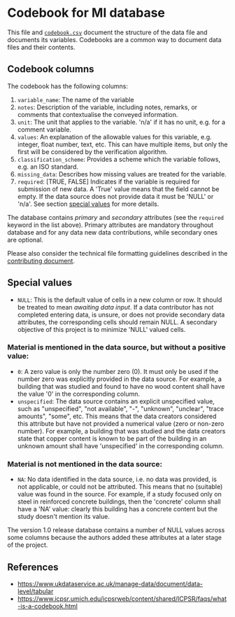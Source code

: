 # Codebook for MI database

This file and [`codebook.csv`](codebook.csv) document the structure of the data file and documents its variables. Codebooks are a common way to document data files and their contents. 

## Codebook columns

The codebook has the following columns:

1. `variable_name`: The name of the variable
2. `notes`: Description of the variable, including notes, remarks, or comments that contextualise the conveyed information.
3. `unit`: The unit that applies to the variable. 'n/a' if it has no unit, e.g. for a comment variable.
4. `values`: An explanation of the allowable values for this variable, e.g. integer, float number, text, etc. This can have multiple items, but only the first will be considered by the verification algorithm. 
5. `classification_scheme`: Provides a scheme which the variable follows, e.g. an ISO standard.
6. `missing_data`: Describes how missing values are treated for the variable.
7. `required`: [TRUE, FALSE] Indicates if the variable is required for submission of new data. A 'True' value means that the field cannot be empty. If the data source does not provide data it must be 'NULL' or 'n/a'. See section [special values](#special-values) for more details.

The database contains *primary* and *secondary* attributes (see the `required` keyword in the list above). Primary attributes are mandatory throughout database and for any data new data contributions, while secondary ones are optional.

Please also consider the technical file formatting guidelines described in the [contributing document](CONTRIBUTING.md).

## Special values

- `NULL`: This is the default value of cells in a new column or row. It should be treated to mean _awaiting data input_. If a data contributor has not completed entering data, is unsure, or does not provide secondary data attributes, the corresponding cells should remain NULL. A secondary objective of this project is to minimize 'NULL' valued cells.

### Material is mentioned in the data source, but without a positive value:

- `0`: A zero value is only the number zero (0). It must only be used if the number zero was explicitly provided in the data source. For example, a building that was studied and found to have no wood content shall have the value '0' in the corresponding column.
- `unspecified`: The data source contains an explicit unspecified value, such as "unspecified", "not available", "-", "unknown", "unclear", "trace amounts", "some", etc. This means that the data creators considered this attribute but have not provided a numerical value (zero or non-zero number). For example, a building that was studied and the data creators state that copper content is known to be part of the building in an unknown amount shall have 'unspecified' in the corresponding column.

### Material is not mentioned in the data source:

- `NA`: No data identified in the data source, i.e. no data was provided, is not applicable, or could not be attributed. This means that no (suitable) value was found in the source. For example, if a study focused only on steel in reinforced concrete buildings, then the 'concrete' column shall have a 'NA' value: clearly this building has a concrete content but the study doesn't mention its value. 

The version 1.0 release database contains a number of NULL values across some columns because the authors added these attributes at a later stage of the project.

## References

- https://www.ukdataservice.ac.uk/manage-data/document/data-level/tabular
- https://www.icpsr.umich.edu/icpsrweb/content/shared/ICPSR/faqs/what-is-a-codebook.html

